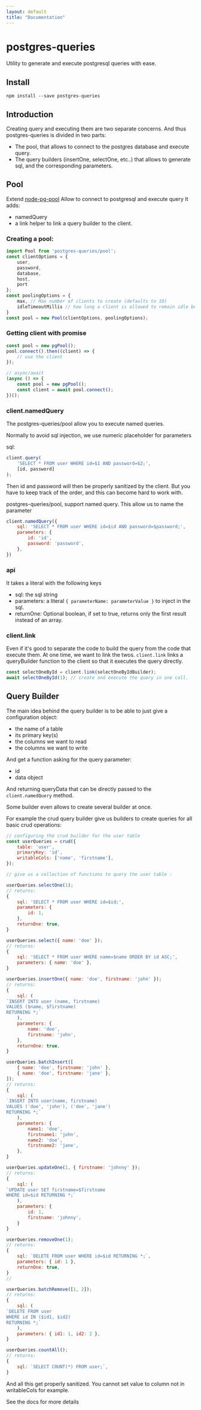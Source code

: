```yaml
---
layout: default
title: "Documentation"
---
```

# postgres-queries

Utility to generate and execute postgresql queries with ease.

## Install

`npm install --save postgres-queries`

## Introduction
Creating query and executing them are two separate concerns. And thus postgres-queries is divided in two parts:
- The pool, that allows to connect to the postgres database and execute query.
- The query builders (insertOne, selectOne, etc..) that allows to generate sql, and the corresponding parameters.

## Pool
Extend [node-pg-pool](https://github.com/brianc/node-pg-pool)
Allow to connect to postgresql and execute query
It adds:
- namedQuery
- a link helper to link a query builder to the client.

### Creating a pool:
```js
import Pool from 'postgres-queries/pool';
const clientOptions = {
    user,
    password,
    database,
    host,
    port
};
const poolingOptions = {
    max, // Max number of clients to create (defaults to 10)
    idleTimeoutMillis // how long a client is allowed to remain idle before being closed (defaults to 30 000 ms)
}
const pool = new Pool(clientOptions, poolingOptions);
```

### Getting client with promise
```js
const pool = new pgPool();
pool.connect().then((client) => {
    // use the client
});

// async/await
(async () => {
    const pool = new pgPool();
    const client = await pool.connect();
})();
```

### client.namedQuery

The postgres-queries/pool allow you to execute named queries.

Normally to avoid sql injection, we use numeric placeholder for parameters

sql:
```js
client.query(
    'SELECT * FROM user WHERE id=$1 AND password=$2;',
    [id, password]
);
```

Then id and password will then be properly sanitized by the client.
But you have to keep track of the order, and this can become hard to work with.

postgres-queries/pool, support named query.
This allow us to name the parameter

```js
client.namedQuery({
    sql: 'SELECT * FROM user WHERE id=$id AND password=$password;',
    parameters: {
        id: 'id',
        password: 'password',
    },
})
```
### api
It takes a literal with the following keys

- sql: the sql string
- parameters: a literal `{ parameterName: parameterValue }` to inject in the sql.
- returnOne: Optional boolean, if set to true, returns only the first result instead of an array.


### client.link
Even if it's good to separate the code to build the query from the code that execute them. At one time, we want to link the twos.
`client.link` links a queryBuilder function to the client so that it executes the query directly.

```js
const selectOneById = client.link(selectOneByIdBuilder);
await selectOneById(1); // create and execute the query in one call.
```

## Query Builder
The main idea behind the query builder is to be able to just give a configuration object:
- the name of a table
- its primary key(s)
- the columns we want to read
- the columns we want to write

And get a function asking for the query parameter:
- id
- data object

And returning queryData that can be directly passed to the `client.namedQuery` method.

Some builder even allows to create several builder at once.

For example the crud query builder give us builders to create queries for all basic crud operations:

```js
// configuring the crud builder for the user table
const userQueries = crud({
    table: 'user',
    primaryKey: 'id',
    writableCols: ['name', 'firstname'],
});

// give us a collection of functions to query the user table :

userQueries.selectOne(1);
// returns:
{
    sql: 'SELECT * FROM user WHERE id=$id;',
    parameters: {
        id: 1,
    },
    returnOne: true,
}

userQueries.select({ name: 'doe' });
// returns:
{
    sql: 'SELECT * FROM user WHERE name=$name ORDER BY id ASC;',
    parameters: { name: 'doe' },
}

userQueries.insertOne({ name: 'doe', firstname: 'john' });
// returns:
{
    sql: (
`INSERT INTO user (name, firstname)
VALUES ($name, $firstname)
RETURNING *;`
    ),
    parameters: {
        name: 'doe',
        firstname: 'john',
    },
    returnOne: true,
}

userQueries.batchInsert([
    { name: 'doe', firstname: 'john' },
    { name: 'doe', firstname: 'jane' },
]);
// returns:
{
    sql: (
`INSERT INTO user(name, firstname)
VALUES ('doe', 'john'), ('doe', 'jane')
RETURNING *;`
    ),
    parameters: {
        name1: 'doe',
        firstname1: 'john',
        name2: 'doe',
        firstname2: 'jane',
    },
}

userQueries.updateOne(1, { firstname: 'johnny' });
// returns:
{
    sql: (
`UPDATE user SET firstname=$firstname
WHERE id=$id RETURNING *;`
    ),
    parameters: {
        id: 1,
        firstname: 'johnny',
    }
}

userQueries.removeOne(1);
// returns:
{
    sql: `DELETE FROM user WHERE id=$id RETURNING *;`,
    parameters: { id: 1 },
    returnOne: true,
}
//

userQueries.batchRemove([1, 2]);
// returns:
{
    sql: (
`DELETE FROM user
WHERE id IN ($id1, $id2)
RETURNING *;`
    ),
    parameters: { id1: 1, id2: 2 },
}

userQueries.countAll();
// returns:
{
    sql: `SELECT COUNT(*) FROM user;`,
}
```

And all this get properly sanitized. You cannot set value to column not in writableCols for example.

See the docs for more details
